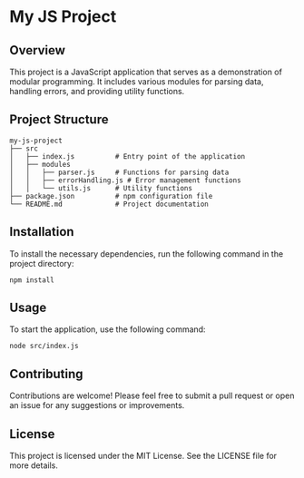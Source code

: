 # My JS Project

## Overview
This project is a JavaScript application that serves as a demonstration of modular programming. It includes various modules for parsing data, handling errors, and providing utility functions.

## Project Structure
```
my-js-project
├── src
│   ├── index.js          # Entry point of the application
│   ├── modules
│   │   ├── parser.js     # Functions for parsing data
│   │   ├── errorHandling.js # Error management functions
│   │   └── utils.js      # Utility functions
├── package.json          # npm configuration file
└── README.md             # Project documentation
```

## Installation
To install the necessary dependencies, run the following command in the project directory:

```
npm install
```

## Usage
To start the application, use the following command:

```
node src/index.js
```

## Contributing
Contributions are welcome! Please feel free to submit a pull request or open an issue for any suggestions or improvements.

## License
This project is licensed under the MIT License. See the LICENSE file for more details.